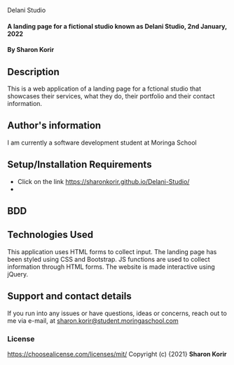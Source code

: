 Delani Studio
#### A landing page for a fictional studio known as Delani Studio, 2nd January, 2022
#### By **Sharon Korir**
## Description
This is a web application of a landing page for a fctional studio that showcases their services, what they do, their portfolio and their contact information.
## Author's information
I am currently a software development student at Moringa School
## Setup/Installation Requirements
* Click on the link https://sharonkorir.github.io/Delani-Studio/
* 
## BDD
## Technologies Used
This application uses HTML forms to collect input. The landing page has been styled using CSS and Bootstrap. JS functions are used to collect information through HTML forms. The website is made interactive using jQuery.
## Support and contact details
If you run into any issues or have questions, ideas or concerns, reach out to me via e-mail, at sharon.korir@student.moringaschool.com
### License
https://choosealicense.com/licenses/mit/ 
Copyright (c) {2021} **Sharon Korir**
